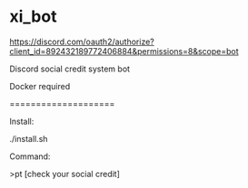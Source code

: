 # xi_bot
https://discord.com/oauth2/authorize?client_id=892432189772406884&permissions=8&scope=bot
<p>Discord social credit system bot</p>
<p>Docker required</p>
<p>====================</p>
<p>Install:</p>
<p>./install.sh</p>
<p>Command:</p>
<p>>pt [check your social credit]</p>
